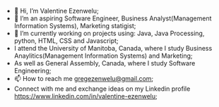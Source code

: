 - 👋 Hi, I’m Valentine Ezenwelu;
- 👀 I’m an aspiring Software Engineer, Business Analyst(Management Information Systems), Marketing statigist; 
- 🌱 I’m currently working on projects using: Java, Java Processing, python, HTML, CSS and Javascript;
-    I attend the University of Manitoba, Canada, where I study Business Anaylitics(Management Information Systems) and Marketing;
-    As well as General Assembly, Canada, where I study Software Engineering;
- 📫 How to reach me gregezenwelu@gmail.com;
-    Connect with me and exchange ideas on my Linkedin profile https://www.linkedin.com/in/valentine-ezenwelu;
